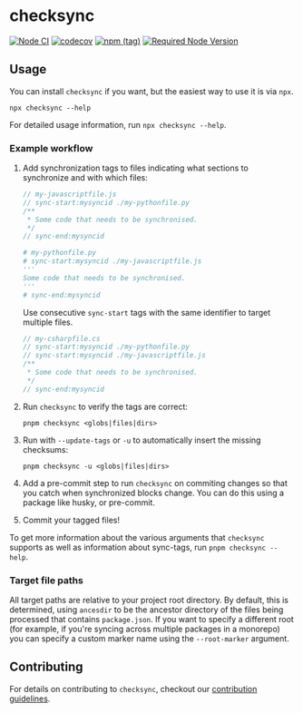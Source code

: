 # checksync

[![Node CI](https://github.com/somewhatabstract/checksync/workflows/Node%20CI/badge.svg)](https://github.com/somewhatabstract/checksync/actions) [![codecov](https://codecov.io/gh/somewhatabstract/checksync/branch/main/graph/badge.svg)](https://codecov.io/gh/somewhatabstract/checksync) [![npm (tag)](https://img.shields.io/npm/v/checksync/latest)](https://www.npmjs.com/package/checksync) [![Required Node Version](https://img.shields.io/node/v/checksync/latest)](https://www.npmjs.com/package/checksync)

## Usage

You can install `checksync` if you want, but the easiest way to use it is via `npx`.

```shell
npx checksync --help
```

For detailed usage information, run `npx checksync --help`.

### Example workflow

1. Add synchronization tags to files indicating what sections to synchronize and with which files:

    ```javascript
    // my-javascriptfile.js
    // sync-start:mysyncid ./my-pythonfile.py
    /**
     * Some code that needs to be synchronised.
     */
    // sync-end:mysyncid
    ```

    ```python
    # my-pythonfile.py
    # sync-start:mysyncid ./my-javascriptfile.js
    '''
    Some code that needs to be synchronised.
    '''
    # sync-end:mysyncid
    ```

    Use consecutive `sync-start` tags with the same identifier to target multiple files.

    ```c#
    // my-csharpfile.cs
    // sync-start:mysyncid ./my-pythonfile.py
    // sync-start:mysyncid ./my-javascriptfile.js
    /**
     * Some code that needs to be synchronised.
     */
    // sync-end:mysyncid
    ```

1. Run `checksync` to verify the tags are correct:

    ```shell
    pnpm checksync <globs|files|dirs>
    ```

1. Run with `--update-tags` or `-u` to automatically insert the missing checksums:

    ```shell
    pnpm checksync -u <globs|files|dirs>
    ```

1. Add a pre-commit step to run `checksync` on commiting changes so that you catch when synchronized blocks change.
    You can do this using a package like husky, or pre-commit.

1. Commit your tagged files!

To get more information about the various arguments that `checksync` supports as well as information about sync-tags, run `pnpm checksync --help`.

### Target file paths

All target paths are relative to your project root directory. By default, this is determined, using `ancesdir` to be the ancestor directory of the files being processed that contains `package.json`. If you want to specify a different root (for example, if you're syncing across multiple packages in a monorepo) you can specify a custom marker name using the `--root-marker` argument.

## Contributing

For details on contributing to `checksync`, checkout our [contribution guidelines](CONTRIBUTING.md).
